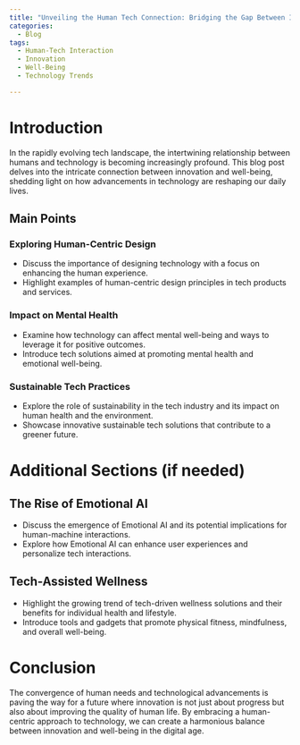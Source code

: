 ```yaml
---
title: "Unveiling the Human Tech Connection: Bridging the Gap Between Innovation and Well-Being"
categories:
  - Blog
tags:
  - Human-Tech Interaction
  - Innovation
  - Well-Being
  - Technology Trends

---
```


# Introduction
In the rapidly evolving tech landscape, the intertwining relationship between humans and technology is becoming increasingly profound. This blog post delves into the intricate connection between innovation and well-being, shedding light on how advancements in technology are reshaping our daily lives.

## Main Points
### Exploring Human-Centric Design
- Discuss the importance of designing technology with a focus on enhancing the human experience.
- Highlight examples of human-centric design principles in tech products and services.

### Impact on Mental Health
- Examine how technology can affect mental well-being and ways to leverage it for positive outcomes.
- Introduce tech solutions aimed at promoting mental health and emotional well-being.

### Sustainable Tech Practices
- Explore the role of sustainability in the tech industry and its impact on human health and the environment.
- Showcase innovative sustainable tech solutions that contribute to a greener future.

# Additional Sections (if needed)
## The Rise of Emotional AI
- Discuss the emergence of Emotional AI and its potential implications for human-machine interactions.
- Explore how Emotional AI can enhance user experiences and personalize tech interactions.

## Tech-Assisted Wellness
- Highlight the growing trend of tech-driven wellness solutions and their benefits for individual health and lifestyle.
- Introduce tools and gadgets that promote physical fitness, mindfulness, and overall well-being.

# Conclusion
The convergence of human needs and technological advancements is paving the way for a future where innovation is not just about progress but also about improving the quality of human life. By embracing a human-centric approach to technology, we can create a harmonious balance between innovation and well-being in the digital age.